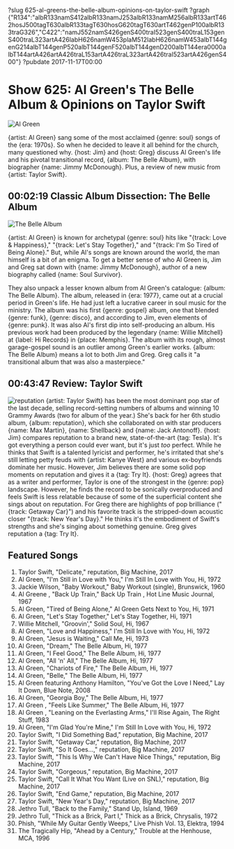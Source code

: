 ?slug 625-al-greens-the-belle-album-opinions-on-taylor-swift
?graph {"R134":"albR133namS412albR133namJ253albR133namM256albR133artT462hosJ500tagT630albR133tagT630hosG620tagT630artT462genP100albR133traG326","C422":"namJ552namS426genS400traI523genS400traL153genS400traL323artA426labH626namW453plaM512labH626namW453albT144genG214albT144genP520albT144genF520albT144genD200albT144era0000albT144artA426artA426traL153artA426traL323artA426traI523artA426genS400"}
?pubdate 2017-11-17T00:00

# Show 625: Al Green's The Belle Album & Opinions on Taylor Swift
![Al Green](//static.soundopinions.org/images/2017/algreen_web.jpg)

{artist: Al Green} sang some of the most acclaimed {genre: soul} songs of the {era: 1970s}. So when he decided to leave it all behind for the church, many questioned why. {host: Jim} and {host: Greg} discuss Al Green's life and his pivotal transitional record, {album: The Belle Album}, with biographer {name: Jimmy McDonough}. Plus, a review of new music from {artist: Taylor Swift}.




## 00:02:19 Classic Album Dissection: The Belle Album
![The Belle Album](http://is2.mzstatic.com/image/thumb/Music122/v4/fe/71/ee/fe71ee96-28c1-02f9-99a1-1f38e7ab4393/source/600x600bb.jpg "99603/1196494913")

{artist: Al Green} is known for archetypal {genre: soul} hits like "{track: Love & Happiness}," "{track: Let's Stay Together}," and "{track: I'm So Tired of Being Alone}." But, while Al's songs are known around the world, the man himself is a bit of an enigma. To get a better sense of who Al Green is, Jim and Greg sat down with {name: Jimmy McDonough}, author of a new biography called {name: Soul Survivor}.

 They also unpack a lesser known album from Al Green's catalogue: {album: The Belle Album}. The album, released in {era: 1977}, came out at a crucial period in Green's life. He had just left a lucrative career in soul music for the ministry. The album was his first {genre: gospel} album, one that blended {genre: funk}, {genre: disco}, and according to Jim, even elements of {genre: punk}. It was also Al's first dip into self-producing an album. His previous work had been produced by the legendary {name: Willie Mitchell} at {label: Hi Records} in {place: Memphis}. The album with its rough, almost garage-gospel sound is an outlier among Green's earlier works. {album: The Belle Album} means a lot to both Jim and Greg. Greg calls it "a transitional album that was also a masterpiece."



## 00:43:47 Review: Taylor Swift
![reputation](http://is2.mzstatic.com/image/thumb/Music128/v4/bc/84/77/bc847733-8fcd-1040-8ddb-4271601f4151/source/600x600bb.jpg "159260351/1274999981")
{artist: Taylor Swift} has been the most dominant pop star of the last decade, selling record-setting numbers of albums and winning 10 Grammy Awards (two for album of the year.) She's back for her 6th studio album, {album: reputation}, which she collaborated on with star producers {name: Max Martin}, {name: Shellback} and {name: Jack Antonoff}. {host: Jim} compares reputation to a brand new, state-of-the-art {tag: Tesla}. It's got everything a person could ever want, but it's just *too* perfect. While he thinks that Swift is a talented lyricist and performer, he's irritated that she's still letting petty feuds with {artist: Kanye West} and various ex-boyfriends dominate her music. However, Jim believes there are some solid pop moments on reputation and gives it a {tag: Try It}. {host: Greg} agrees that as a writer and performer, Taylor is one of the strongest in the {genre: pop} landscape. However, he finds the record to be sonically overproduced and feels Swift is less relatable because of some of the superficial content she sings about on reputation. For Greg there are highlights of pop brilliance ("{track: Getaway Car}") and his favorite track is the stripped-down acoustic closer "{track: New Year's Day}." He thinks it's the embodiment of Swift's strengths and she's singing about something genuine. Greg gives reputation a {tag: Try It}.



## Featured Songs
1. Taylor Swift, "Delicate," reputation, Big Machine, 2017
1. Al Green, "I'm Still in Love with You," I'm Still In Love with You, Hi, 1972
1. Jackie Wilson, "Baby Workout," Baby Workout (single), Brunswick, 1960
1. Al Greene , "Back Up Train," Back Up Train , Hot Line Music Journal, 1967
1. Al Green, "Tired of Being Alone," Al Green Gets Next to You, Hi, 1971
1. Al Green, "Let's Stay Together," Let's Stay Together, Hi, 1971
1. Willie Mitchell, "Groovin'," Solid Soul, Hi, 1967
1. Al Green, "Love and Happiness," I'm Still In Love with You, Hi, 1972
1. Al Green, "Jesus is Waiting," Call Me, Hi, 1973
1. Al Green, "Dream," The Belle Album, Hi, 1977
1. Al Green, "I Feel Good," The Belle Album, Hi, 1977
1. Al Green, "All 'n' All," The Belle Album, Hi, 1977
1. Al Green, "Chariots of Fire," The Belle Album, Hi, 1977
1. Al Green, "Belle," The Belle Album, Hi, 1977
1. Al Green featuring Anthony Hamilton, "You've Got the Love I Need," Lay It Down, Blue Note, 2008
1. Al Green, "Georgia Boy," The Belle Album, Hi, 1977
1. Al Green , "Feels Like Summer," The Belle Album, Hi, 1977
1. Al Green , "Leaning on the Everlasting Arms," I'll Rise Again, The Right Stuff, 1983
1. Al Green, "I'm Glad You're Mine," I'm Still In Love with You, Hi, 1972
1. Taylor Swift, "I Did Something Bad," reputation, Big Machine, 2017
1. Taylor Swift, "Getaway Car," reputation, Big Machine, 2017
1. Taylor Swift, "So It Goes...," reputation, Big Machine, 2017
1. Taylor Swift, "This Is Why We Can't Have Nice Things," reputation, Big Machine, 2017
1. Taylor Swift, "Gorgeous," reputation, Big Machine, 2017
1. Taylor Swift, "Call It What You Want (Live on SNL)," reputation, Big Machine, 2017
1. Taylor Swift, "End Game," reputation, Big Machine, 2017
1. Taylor Swift, "New Year's Day," reputation, Big Machine, 2017
1. Jethro Tull, "Back to the Family," Stand Up, Island, 1969
1. Jethro Tull, "Thick as a Brick, Part I," Thick as a Brick, Chrysalis, 1972
1. Phish, "While My Guitar Gently Weeps," Live Phish Vol. 13, Elektra, 1994
1. The Tragically Hip, "Ahead by a Century," Trouble at the Henhouse, MCA, 1996
